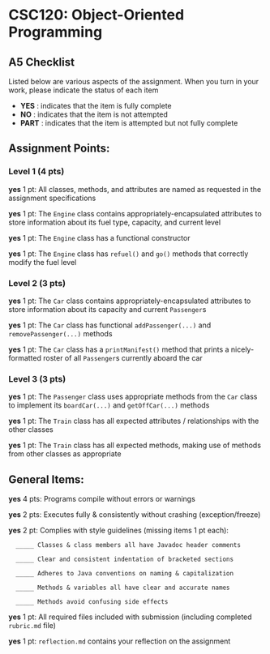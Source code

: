 # CSC120: Object-Oriented Programming

## A5 Checklist

Listed below are various aspects of the assignment. When you turn in your work, please indicate the status of each item

- **YES** : indicates that the item is fully complete
- **NO** : indicates that the item is not attempted
- **PART** : indicates that the item is attempted but not fully complete

## Assignment Points:

### Level 1 (4 pts)

**yes** 1 pt: All classes, methods, and attributes are named as requested in the assignment specifications

**yes** 1 pt: The `Engine` class contains appropriately-encapsulated attributes to store information about its fuel type, capacity, and current level

**yes** 1 pt: The `Engine` class has a functional constructor

**yes** 1 pt: The `Engine` class has `refuel()` and `go()` methods that correctly modify the fuel level

### Level 2 (3 pts)

**yes** 1 pt: The `Car` class contains appropriately-encapsulated attributes to store information about its capacity and current `Passenger`s

**yes** 1 pt: The `Car` class has functional `addPassenger(...)` and `removePassenger(...)` methods

**yes** 1 pt: The `Car` class has a `printManifest()` method that prints a nicely-formatted roster of all `Passenger`s currently aboard the car

### Level 3 (3 pts)

**yes** 1 pt: The `Passenger` class uses appropriate methods from the `Car` class to implement its `boardCar(...)` and `getOffCar(...)` methods

**yes** 1 pt: The `Train` class has all expected attributes / relationships with the other classes

**yes** 1 pt: The `Train` class has all expected methods, making use of methods from other classes as appropriate

## General Items:

**yes** 4 pts: Programs compile without errors or warnings

**yes** 2 pts: Executes fully & consistently without crashing (exception/freeze)

**yes** 2 pt: Complies with style guidelines (missing items 1 pt each):

      _____ Classes & class members all have Javadoc header comments

      _____ Clear and consistent indentation of bracketed sections

      _____ Adheres to Java conventions on naming & capitalization

      _____ Methods & variables all have clear and accurate names

      _____ Methods avoid confusing side effects

**yes** 1 pt: All required files included with submission (including completed `rubric.md` file)

**yes** 1 pt: `reflection.md` contains your reflection on the assignment
